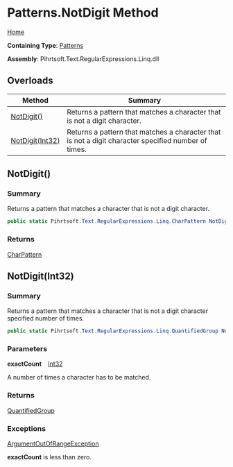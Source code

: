 # Patterns\.NotDigit Method

[Home](../../../../../../README.md)

**Containing Type**: [Patterns](../README.md)

**Assembly**: Pihrtsoft\.Text\.RegularExpressions\.Linq\.dll

## Overloads

| Method | Summary |
| ------ | ------- |
| [NotDigit()](#Pihrtsoft_Text_RegularExpressions_Linq_Patterns_NotDigit) | Returns a pattern that matches a character that is not a digit character\. |
| [NotDigit(Int32)](#Pihrtsoft_Text_RegularExpressions_Linq_Patterns_NotDigit_System_Int32_) | Returns a pattern that matches a character that is not a digit character specified number of times\. |

## NotDigit\(\) <a name="Pihrtsoft_Text_RegularExpressions_Linq_Patterns_NotDigit"></a>

### Summary

Returns a pattern that matches a character that is not a digit character\.

```csharp
public static Pihrtsoft.Text.RegularExpressions.Linq.CharPattern NotDigit()
```

### Returns

[CharPattern](../../CharPattern/README.md)

## NotDigit\(Int32\) <a name="Pihrtsoft_Text_RegularExpressions_Linq_Patterns_NotDigit_System_Int32_"></a>

### Summary

Returns a pattern that matches a character that is not a digit character specified number of times\.

```csharp
public static Pihrtsoft.Text.RegularExpressions.Linq.QuantifiedGroup NotDigit(int exactCount)
```

### Parameters

**exactCount** &ensp; [Int32](https://docs.microsoft.com/en-us/dotnet/api/system.int32)

A number of times a character has to be matched\.

### Returns

[QuantifiedGroup](../../QuantifiedGroup/README.md)

### Exceptions

[ArgumentOutOfRangeException](https://docs.microsoft.com/en-us/dotnet/api/system.argumentoutofrangeexception)

**exactCount** is less than zero\.

